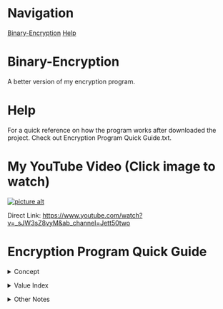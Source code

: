 # Navigation
[Binary-Encryption](https://github.com/Jett50two/Binary-Encryption/blob/master/README.md#binary-encryption)
[Help](https://github.com/Jett50two/Binary-Encryption/blob/master/README.md#help)

# Binary-Encryption
A better version of my encryption program.

# Help
For a quick reference on how the program works after downloaded the project. Check out Encryption Program Quick Guide.txt.

# My YouTube Video (Click image to watch)
[![picture alt](https://i.ytimg.com/vi/_sJW3sZ8vyM/hqdefault.jpg?sqp=-oaymwEZCNACELwBSFXyq4qpAwsIARUAAIhCGAFwAQ==&rs=AOn4CLAlRmguYshA5vZJXE2eEXzqhWVKvw)](https://www.youtube.com/watch?v=_sJW3sZ8vyM&ab_channel=Jett50two) 

Direct Link: https://www.youtube.com/watch?v=_sJW3sZ8vyM&ab_channel=Jett50two

# Encryption Program Quick Guide
<details>
  <summary>Concept</summary>
  <p>Set A-z to binary strings.</p>
  <p>Then use those strings as the base of the random numbers.</p>
  <p>IF 0, number should be 0 <= x <= 4</p>
  <p>IF 1, number should be 5 <= x <= 9</p>
</details>
  </p>
<details>
  <summary>Value Index</summary>
      
      A=10 Binary = 000001
      a=11 Binary = 000010 
      B=12 Binary = 000011 
      b=13 Binary = 000100 
      C=14 Binary = 000101 
      c=15 Binary = 000110 
      D=16 Binary = 000111 
      D=16 Binary = 000111 
      d=17 Binary = 001000 
      E=18 Binary = 001001 
      e=19 Binary = 001010 
      F=20 Binary = 001011 
      f=21 Binary = 001100 
      G=22 Binary = 001101 
      g=23 Binary = 001110 
      H=24 Binary = 001111 
      h=25 Binary = 010000 
      I=26 Binary = 010001 
      i=27 Binary = 010010 
      J=28 Binary = 010011 
      j=29 Binary = 010100 
      K=30 Binary = 010101 
      k=31 Binary = 010110 
      L=32 Binary = 010111 
      l=33 Binary = 011000 
      M=34 Binary = 011001 
      m=35 Binary = 011010 
      N=36 Binary = 011011 
      n=37 Binary = 011100 
      O=38 Binary = 011101 
      o=39 Binary = 011110 
      P=40 Binary = 011111 
      p=41 Binary = 100000 
      Q=42 Binary = 100001 
      q=43 Binary = 100010 
      R=44 Binary = 100011 
      r=45 Binary = 100100 
      S=46 Binary = 100101 
      s=47 Binary = 100110 
      T=48 Binary = 100111 
      t=49 Binary = 101000 
      U=50 Binary = 101001 
      u=51 Binary = 101010 
      V=52 Binary = 101011 
      v=53 Binary = 101100 
      W=54 Binary = 101101 
      w=55 Binary = 101110 
      X=56 Binary = 101111 
      x=57 Binary = 110000 
      Y=58 Binary = 110001 
      y=59 Binary = 110010 
      Z=60 Binary = 110011 
      z=61 Binary = 110100 
      0=62 Binary = 110101 
      1=63 Binary = 110110 
      2=64 Binary = 110111 
      3=65 Binary = 111000 
      4=66 Binary = 111001 
      5=67 Binary = 111010 
      6=68 Binary = 111011 
      7=69 Binary = 111100 
      8=70 Binary = 111101 
      9=71 Binary = 111110 
      'white space' =72 Binary = 111111 
  </details>
  </p>
  <details>
    <summary>Other Notes</summary>
    <p>If you go this far, add a 0 to all old binary statements</p>
    <p>=64 Binary = 1000000</p>
  </details>
  </p>
